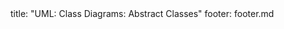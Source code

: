 <frontmatter>
title: "UML: Class Diagrams: Abstract Classes"
footer: footer.md
</frontmatter>

<include src="navbar.md" boilerplate />

<include src="container-inPage-asFlat.md" boilerplate />